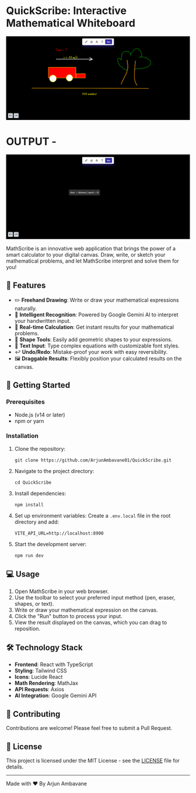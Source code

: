# QuickScribe: Interactive Mathematical Whiteboard

![MathScribe Logo](./src/assets/image1.png)

# OUTPUT -

![MathScribe Logo](./src/assets/image2.png)

MathScribe is an innovative web application that brings the power of a smart calculator to your digital canvas. Draw, write, or sketch your mathematical problems, and let MathScribe interpret and solve them for you!

## 🌟 Features

- ✏️ **Freehand Drawing**: Write or draw your mathematical expressions naturally.
- 🔢 **Intelligent Recognition**: Powered by Google Gemini AI to interpret your handwritten input.
- 🧮 **Real-time Calculation**: Get instant results for your mathematical problems.
- 🎨 **Shape Tools**: Easily add geometric shapes to your expressions.
- 📝 **Text Input**: Type complex equations with customizable font styles.
- ↩️ **Undo/Redo**: Mistake-proof your work with easy reversibility.
- 🖼️ **Draggable Results**: Flexibly position your calculated results on the canvas.

## 🚀 Getting Started

### Prerequisites

- Node.js (v14 or later)
- npm or yarn

### Installation

1. Clone the repository:
   ```
   git clone https://github.com/ArjunAmbavane01/QuickScribe.git 
   ```

2. Navigate to the project directory:
   ```
   cd QuickScribe
   ```

3. Install dependencies:
   ```
   npm install
   ```

4. Set up environment variables:
   Create a `.env.local` file in the root directory and add:
   ```
   VITE_API_URL=http://localhost:8900
   ```

5. Start the development server:
   ```
   npm run dev
   ```

## 💻 Usage

1. Open MathScribe in your web browser.
2. Use the toolbar to select your preferred input method (pen, eraser, shapes, or text).
3. Write or draw your mathematical expression on the canvas.
4. Click the "Run" button to process your input.
5. View the result displayed on the canvas, which you can drag to reposition.

## 🛠️ Technology Stack

- **Frontend**: React with TypeScript
- **Styling**: Tailwind CSS
- **Icons**: Lucide React
- **Math Rendering**: MathJax
- **API Requests**: Axios
- **AI Integration**: Google Gemini API

## 🤝 Contributing

Contributions are welcome! Please feel free to submit a Pull Request.

## 📄 License

This project is licensed under the MIT License - see the [LICENSE](LICENSE) file for details.

---

Made with ❤️ By Arjun Ambavane